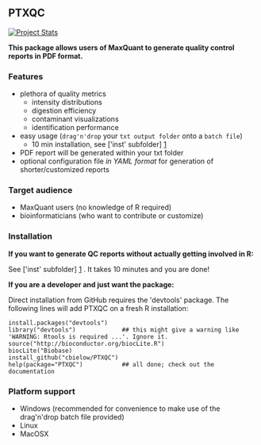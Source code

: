 PTXQC
---------------

[![Project Stats](https://www.openhub.net/p/PTXQC/widgets/project_thin_badge.gif)](https://www.openhub.net/p/PTXQC)

**This package allows users of MaxQuant to generate quality control reports in PDF format.**

### Features
  - plethora of quality metrics
    - intensity distributions
    - digestion efficiency
    - contaminant visualizations
    - identification performance
  - easy usage (`drag'n'drop` your `txt output folder` onto a `batch file`)
    - 10 min installation, see ['inst' subfolder] [1] 
  - PDF report will be generated within your txt folder
  - optional configuration file *in YAML format* for generation of shorter/customized reports

### Target audience
  - MaxQuant users (no knowledge of R required)
  - bioinformaticians (who want to contribute or customize)

### Installation

**If you want to generate QC reports without actually getting involved in R:**

See ['inst' subfolder] [1] .
It takes 10 minutes and you are done!

**If you are a developer and just want the package:**

Direct installation from GitHub requires the 'devtools' package. The following lines will add PTXQC on a fresh R installation:

    install.packages("devtools")
    library("devtools")             ## this might give a warning like 'WARNING: Rtools is required ...'. Ignore it.
    source("http://bioconductor.org/biocLite.R")
    biocLite("Biobase)
    install_github("cbielow/PTXQC") 
    help(package="PTXQC")           ## all done; check out the documentation


### Platform support
  - Windows (recommended for convenience to make use of the drag'n'drop batch file provided)
  - Linux
  - MacOSX

  
  [1]: https://github.com/cbielow/PTXQC/tree/master/inst/dragNdrop
